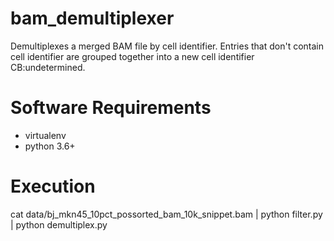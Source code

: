 # bam_demultiplexer

Demultiplexes a merged BAM file by cell identifier. Entries that don't contain cell identifier are grouped together into a new cell identifier CB:undetermined.

# Software Requirements
- virtualenv
- python 3.6+


# Execution

cat data/bj_mkn45_10pct_possorted_bam_10k_snippet.bam | python filter.py | python demultiplex.py 



